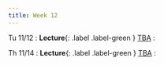```yaml
---
title: Week 12
---
```


Tu 11/12
: **Lecture**{: .label .label-green } [TBA](/assets/lecture-notes/collection-F24.pdf)
    : 

Th 11/14
: **Lecture**{: .label .label-green } [TBA](/assets/lecture-notes/collection-F24.pdf)
    : 
